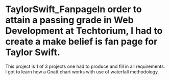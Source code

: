 # TaylorSwift_FanpageIn order to attain a passing grade in Web Development at Techtorium, I had to create a make belief is fan page for Taylor Swift. 
This project is 1 of 3 projects one had to produce and fill in all requirements. I got to learn how a Gnatt chart works with use of waterfall methodology.
